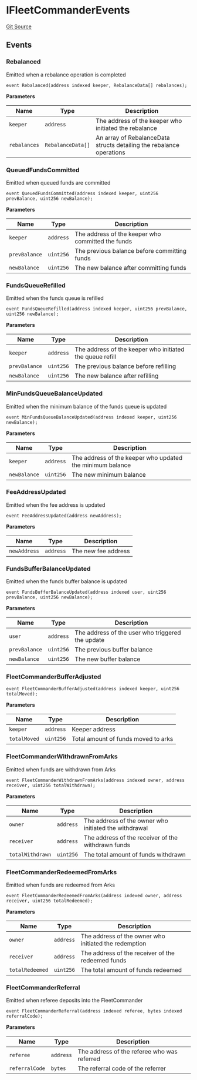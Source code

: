 # IFleetCommanderEvents
[Git Source](https://github.com/OasisDEX/summer-earn-protocol/blob/f5de2d90d66614e7bd59fd42a9d06b870fe474cd/src/events/IFleetCommanderEvents.sol)


## Events
### Rebalanced
Emitted when a rebalance operation is completed


```solidity
event Rebalanced(address indexed keeper, RebalanceData[] rebalances);
```

**Parameters**

|Name|Type|Description|
|----|----|-----------|
|`keeper`|`address`|The address of the keeper who initiated the rebalance|
|`rebalances`|`RebalanceData[]`|An array of RebalanceData structs detailing the rebalance operations|

### QueuedFundsCommitted
Emitted when queued funds are committed


```solidity
event QueuedFundsCommitted(address indexed keeper, uint256 prevBalance, uint256 newBalance);
```

**Parameters**

|Name|Type|Description|
|----|----|-----------|
|`keeper`|`address`|The address of the keeper who committed the funds|
|`prevBalance`|`uint256`|The previous balance before committing funds|
|`newBalance`|`uint256`|The new balance after committing funds|

### FundsQueueRefilled
Emitted when the funds queue is refilled


```solidity
event FundsQueueRefilled(address indexed keeper, uint256 prevBalance, uint256 newBalance);
```

**Parameters**

|Name|Type|Description|
|----|----|-----------|
|`keeper`|`address`|The address of the keeper who initiated the queue refill|
|`prevBalance`|`uint256`|The previous balance before refilling|
|`newBalance`|`uint256`|The new balance after refilling|

### MinFundsQueueBalanceUpdated
Emitted when the minimum balance of the funds queue is updated


```solidity
event MinFundsQueueBalanceUpdated(address indexed keeper, uint256 newBalance);
```

**Parameters**

|Name|Type|Description|
|----|----|-----------|
|`keeper`|`address`|The address of the keeper who updated the minimum balance|
|`newBalance`|`uint256`|The new minimum balance|

### FeeAddressUpdated
Emitted when the fee address is updated


```solidity
event FeeAddressUpdated(address newAddress);
```

**Parameters**

|Name|Type|Description|
|----|----|-----------|
|`newAddress`|`address`|The new fee address|

### FundsBufferBalanceUpdated
Emitted when the funds buffer balance is updated


```solidity
event FundsBufferBalanceUpdated(address indexed user, uint256 prevBalance, uint256 newBalance);
```

**Parameters**

|Name|Type|Description|
|----|----|-----------|
|`user`|`address`|The address of the user who triggered the update|
|`prevBalance`|`uint256`|The previous buffer balance|
|`newBalance`|`uint256`|The new buffer balance|

### FleetCommanderBufferAdjusted

```solidity
event FleetCommanderBufferAdjusted(address indexed keeper, uint256 totalMoved);
```

**Parameters**

|Name|Type|Description|
|----|----|-----------|
|`keeper`|`address`|Keeper address|
|`totalMoved`|`uint256`|Total amount of funds moved to arks|

### FleetCommanderWithdrawnFromArks
Emitted when funds are withdrawn from Arks


```solidity
event FleetCommanderWithdrawnFromArks(address indexed owner, address receiver, uint256 totalWithdrawn);
```

**Parameters**

|Name|Type|Description|
|----|----|-----------|
|`owner`|`address`|The address of the owner who initiated the withdrawal|
|`receiver`|`address`|The address of the receiver of the withdrawn funds|
|`totalWithdrawn`|`uint256`|The total amount of funds withdrawn|

### FleetCommanderRedeemedFromArks
Emitted when funds are redeemed from Arks


```solidity
event FleetCommanderRedeemedFromArks(address indexed owner, address receiver, uint256 totalRedeemed);
```

**Parameters**

|Name|Type|Description|
|----|----|-----------|
|`owner`|`address`|The address of the owner who initiated the redemption|
|`receiver`|`address`|The address of the receiver of the redeemed funds|
|`totalRedeemed`|`uint256`|The total amount of funds redeemed|

### FleetCommanderReferral
Emitted when referee deposits into the FleetCommander


```solidity
event FleetCommanderReferral(address indexed referee, bytes indexed referralCode);
```

**Parameters**

|Name|Type|Description|
|----|----|-----------|
|`referee`|`address`|The address of the referee who was referred|
|`referralCode`|`bytes`|The referral code of the referrer|

